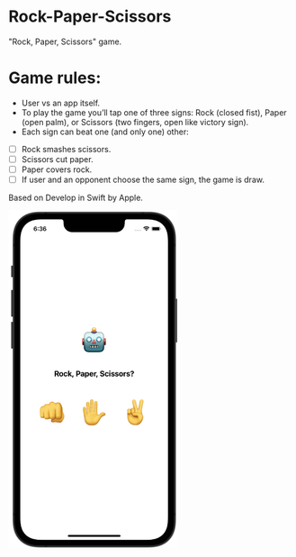 # Rock-Paper-Scissors
"Rock, Paper, Scissors" game.

# Game rules:
- User vs an app itself.
- To play the game you’ll tap one of three signs: Rock (closed fist), Paper (open palm), or Scissors (two fingers, open like victory sign).
- Each sign can beat one (and only one) other: 
- [ ] Rock smashes scissors.
- [ ] Scissors cut paper.
- [ ] Paper covers rock.
- [ ] If user and an opponent choose the same sign, the game is draw. 

Based on Develop in Swift by Apple.

<img src="screenshot.png" width=300>
